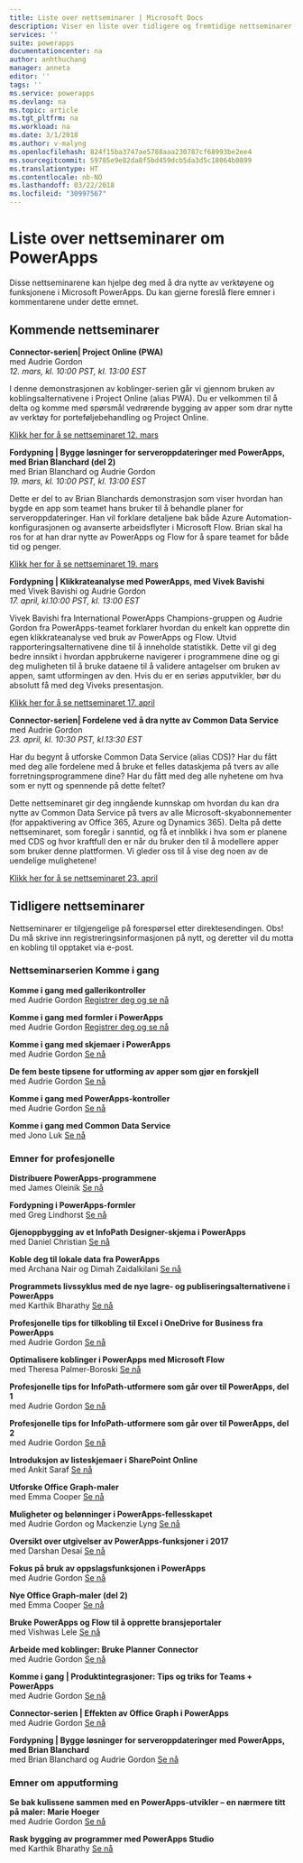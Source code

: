 ```yaml
---
title: Liste over nettseminarer | Microsoft Docs
description: Viser en liste over tidligere og fremtidige nettseminarer, inkludert klokkeslett/dato og hvilke emner som tas opp.
services: ''
suite: powerapps
documentationcenter: na
author: anhthuchang
manager: anneta
editor: ''
tags: ''
ms.service: powerapps
ms.devlang: na
ms.topic: article
ms.tgt_pltfrm: na
ms.workload: na
ms.date: 3/1/2018
ms.author: v-malyng
ms.openlocfilehash: 824f15ba3747ae5788aaa230787cf68993be2ee4
ms.sourcegitcommit: 59785e9e82da8f5bd459dcb5da3d5c18064b0899
ms.translationtype: HT
ms.contentlocale: nb-NO
ms.lasthandoff: 03/22/2018
ms.locfileid: "30997567"
---
```

# <a name="powerapps-webinar-listing"></a>Liste over nettseminarer om PowerApps #
Disse nettseminarene kan hjelpe deg med å dra nytte av verktøyene og funksjonene i Microsoft PowerApps. Du kan gjerne foreslå flere emner i kommentarene under dette emnet.

## <a name="upcoming-webinars"></a>Kommende nettseminarer ##
**Connector-serien| Project Online (PWA)**
<br>med Audrie Gordon
<br>*12. mars, kl. 10:00 PST, kl. 13:00 EST*

I denne demonstrasjonen av koblinger-serien går vi gjennom bruken av koblingsalternativene i Project Online (alias PWA). Du er velkommen til å delta og komme med spørsmål vedrørende bygging av apper som drar nytte av verktøy for porteføljebehandling og Project Online.

[Klikk her for å se nettseminaret 12. mars](https://www.youtube.com/watch?v=oncGxlmFqy8)


**Fordypning | Bygge løsninger for serveroppdateringer med PowerApps, med Brian Blanchard (del 2)**
<br>med Brian Blanchard og Audrie Gordon
<br>*19. mars, kl. 10:00 PST, kl. 13:00 EST*

Dette er del to av Brian Blanchards demonstrasjon som viser hvordan han bygde en app som teamet hans bruker til å behandle planer for serveroppdateringer. Han vil forklare detaljene bak både Azure Automation-konfigurasjonen og avanserte arbeidsflyter i Microsoft Flow. Brian skal ha ros for at han drar nytte av PowerApps og Flow for å spare teamet for både tid og penger.

[Klikk her for å se nettseminaret 19. mars](https://www.youtube.com/watch?v=oncGxlmFqy8)

**Fordypning | Klikkrateanalyse med PowerApps, med Vivek Bavishi**
<br>med Vivek Bavishi og Audrie Gordon
<br>*17. april, kl.10:00 PST, kl. 13:00 EST*

Vivek Bavishi fra International PowerApps Champions-gruppen og Audrie Gordon fra PowerApps-teamet forklarer hvordan du enkelt kan opprette din egen klikkrateanalyse ved bruk av PowerApps og Flow. Utvid rapporteringsalternativene dine til å inneholde statistikk. Dette vil gi deg bedre innsikt i hvordan appbrukerne navigerer i programmene dine og gi deg muligheten til å bruke dataene til å validere antagelser om bruken av appen, samt utformingen av den. Hvis du er en seriøs apputvikler, bør du absolutt få med deg Viveks presentasjon.

[Klikk her for å se nettseminaret 17. april](https://www.youtube.com/watch?v=OM-rlhKJFTA)

**Connector-serien| Fordelene ved å dra nytte av Common Data Service**
<br>med Audrie Gordon
<br>*23. april, kl. 10:30 PST, kl.13:30 EST*

Har du begynt å utforske Common Data Service (alias CDS)? Har du fått med deg alle fordelene med å bruke et felles dataskjema på tvers av alle forretningsprogrammene dine? Har du fått med deg alle nyhetene om hva som er nytt og spennende på dette feltet?

Dette nettseminaret gir deg inngående kunnskap om hvordan du kan dra nytte av Common Data Service på tvers av alle Microsoft-skyabonnementer (for appaktivering av Office 365, Azure og Dynamics 365). Delta på dette nettseminaret, som foregår i sanntid, og få et innblikk i hva som er planene med CDS og hvor kraftfull den er når du bruker den til å modellere apper som bruker denne plattformen. Vi gleder oss til å vise deg noen av de uendelige mulighetene!

[Klikk her for å se nettseminaret 23. april](https://www.youtube.com/watch?v=JY8r46HnHoI)

## <a name="past-webinars"></a>Tidligere nettseminarer ##
Nettseminarer er tilgjengelige på forespørsel etter direktesendingen. Obs! Du må skrive inn registreringsinformasjonen på nytt, og deretter vil du motta en kobling til opptaket via e-post.

### <a name="getting-started-webinar-series"></a>Nettseminarserien Komme i gang ###
**Komme i gang med gallerikontroller**
<br>med Audrie Gordon [Registrer deg og se nå](https://info.microsoft.com/US-EAD-WBNR-FY17-02Feb-28-GettingStartedwithPowerAppsGalleries300759_01Registration-ForminBody.html)

**Komme i gang med formler i PowerApps**
<br>med Audrie Gordon [Registrer deg og se nå](https://info.microsoft.com/US-EAD-WBNR-FY17-03Mar-14-GettingStartedwithPowerAppsFormulas300770_01Registration-ForminBody.html)

**Komme i gang med skjemaer i PowerApps**
<br>med Audrie Gordon [Se nå](https://www.youtube.com/watch?v=WnuwLkNbWk4)

**De fem beste tipsene for utforming av apper som gjør en forskjell**
<br>med Audrie Gordon [Se nå](https://www.youtube.com/watch?v=Ql-pK9ixKxw)

**Komme i gang med PowerApps-kontroller**
<br>med Audrie Gordon [Se nå](https://www.youtube.com/watch?v=lUo0DXvJENI)

**Komme i gang med Common Data Service**
<br>med Jono Luk [Se nå](https://info.microsoft.com/US-PowerBI-WBNR-FY17-04Apr-18-GettingStartedwiththeCommonDataServices312618_01Registration-ForminBody.html)

### <a name="pro-topics"></a>Emner for profesjonelle ###
**Distribuere PowerApps-programmene**
<br>med James Oleinik [Se nå](https://www.youtube.com/watch?v=LF49hFB14Cs)

**Fordypning i PowerApps-formler**
<br>med Greg Lindhorst [Se nå](https://www.youtube.com/watch?v=PuePMMuj5ps)

**Gjenoppbygging av et InfoPath Designer-skjema i PowerApps**
<br>med Daniel Christian [Se nå](https://www.youtube.com/watch?v=ohQcxcVZSK4)

**Koble deg til lokale data fra PowerApps**
<br>med Archana Nair og Dimah Zaidalkilani [Se nå](https://www.youtube.com/watch?v=YBdO2MAulx8)

**Programmets livssyklus med de nye lagre- og publiseringsalternativene i PowerApps**
<br>med Karthik Bharathy [Se nå](https://www.youtube.com/watch?v=Np3DXBQvq2I)

**Profesjonelle tips for tilkobling til Excel i OneDrive for Business fra PowerApps**
<br>med Audrie Gordon [Se nå](https://www.youtube.com/watch?v=WPhux5_3Sfs)

**Optimalisere koblinger i PowerApps med Microsoft Flow**
<br>med Theresa Palmer-Boroski [Se nå](https://www.youtube.com/watch?v=6jwt4qXA2IQ)

**Profesjonelle tips for InfoPath-utformere som går over til PowerApps, del 1**
<br>med Audrie Gordon [Se nå](https://www.youtube.com/watch?v=EZ09dRuiWLw)

**Profesjonelle tips for InfoPath-utformere som går over til PowerApps, del 2**
<br>med Audrie Gordon [Se nå](https://www.youtube.com/watch?v=Bm2XePxLcSM)

**Introduksjon av listeskjemaer i SharePoint Online**
<br>med Ankit Saraf [Se nå](https://www.youtube.com/watch?v=3dCwg6wtViI)

**Utforske Office Graph-maler**
<br>med Emma Cooper [Se nå](https://www.youtube.com/watch?v=SwLNN3tPVNs)

**Muligheter og belønninger i PowerApps-fellesskapet**
<br> med Audrie Gordon og Mackenzie Lyng [Se nå](https://www.youtube.com/watch?v=MTIkTPUgDSY)

**Oversikt over utgivelser av PowerApps-funksjoner i 2017**
<br>med Darshan Desai [Se nå](https://www.youtube.com/watch?v=XFMh8-zLkEM)

**Fokus på bruk av oppslagsfunksjonen i PowerApps**
<br>med Audrie Gordon [Se nå](https://www.youtube.com/watch?v=uTPtNaSK_gc)

**Nye Office Graph-maler (del 2)**
<br>med Emma Cooper [Se nå](https://www.youtube.com/watch?v=9PopTeLdpmU)

**Bruke PowerApps og Flow til å opprette bransjeportaler**
<br>med Vishwas Lele [Se nå](http://www.youtube.com/watch?v=eSMAAFHK44c)

**Arbeide med koblinger: Bruke Planner Connector**
<br> med Audrie Gordon [Se nå](https://www.youtube.com/watch?v=NBPL9Uw7qzg)

**Komme i gang | Produktintegrasjoner: Tips og triks for Teams + PowerApps**
<br>med Audrie Gordon [Se nå](https://www.youtube.com/watch?v=obBQk-aSElI)

**Connector-serien | Effekten av Office Graph i PowerApps**
<br>med Audrie Gordon [Se nå](https://www.youtube.com/watch?v=AOGGyoElGaQ)

**Fordypning | Bygge løsninger for serveroppdateringer med PowerApps, med Brian Blanchard**
<br>med Brian Blanchard og Audrie Gordon [Se nå](https://www.youtube.com/watch?v=QAe0oBecowU)


### <a name="app-designer-topics"></a>Emner om apputforming ###
**Se bak kulissene sammen med en PowerApps-utvikler – en nærmere titt på maler: Marie Hoeger**
<br>med Audrie Gordon [Se nå](https://www.youtube.com/watch?v=YF3DKZxlUdM)

**Rask bygging av programmer med PowerApps Studio**
<br>med Karthik Bharathy [Se nå](https://www.youtube.com/watch?v=us85WpXe4cA)
